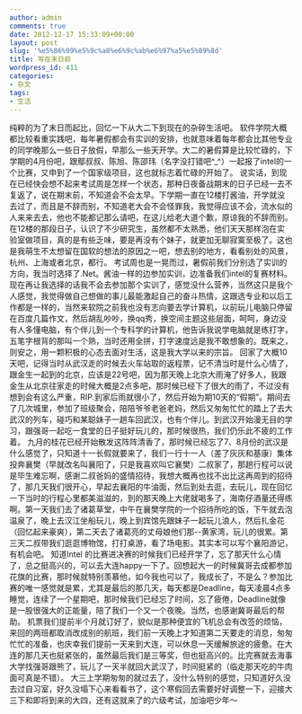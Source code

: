 ```yaml
---
author: admin
comments: true
date: 2012-12-17 15:33:09+00:00
layout: post
slug: '%e5%86%99%e5%9c%a8%e6%9c%ab%e6%97%a5%e5%89%8d'
title: 写在末日前
wordpress_id: 411
categories:
- 杂文
tags:
- 生活
---
```


纯粹的为了末日而起比，回忆一下从大二下到现在的杂碎生活吧。
软件学院大概都比较看重实践吧，每年暑假都会有实训的安排，也就意味着每年都会比其他专业的同学晚那么一些日子放假，早那么一些天开学。大二的暑假算是比较忙碌的，下学期的4月份吧，跟鄢叔叔、陈旭、陈邵玮（名字没打错吧^_^）一起报了intel的一个比赛，又申到了一个国家级项目，这也就标志着忙碌的开始了。
说实话，到现在已经快会想不起来考试周是怎样一个状态，那种日夜备战期末的日子已经一去不复返了，说在期末前，不知道会不会太早。下学期一直在12楼打酱油，开学就没去过了，而且是不辞而别，不知道老大会不会怪罪我，我觉得应该不会，流水似的人来来去去，他也不能都记那么请吧，在这儿给老大道个歉，原谅我的不辞而别。在12楼的那段日子，认识了不少研究生，虽然都不太熟悉，他们天天那样泡在实验室做项目，真的是有些乏味，要是再没有个妹子，就更加无聊寂寞至极了。这也是我萌生不太想留在国软的想法的原因之一吧，想去别的地方，看看别处的风景，杭州、上海或者北京，都行。
考试周也是一晃而过，暑假前我们分别选了实训的方向，我当时选择了.Net。酱油一样的边参加实训，边准备我们intel的复赛材料。现在再让我选择的话我不会去参加那个实训了，感觉没什么营养，当然这只是我个人感觉，我觉得做自己想做的事儿最能激起自己的奋斗热情，这跟选专业和以后工作都是一样的，当然来软院之前我也没有志向要去学计算机，以前玩儿电脑只停留在百度几篇作文，然后胡乱吵吵，换qq秀，换空间主题这些层面，呵呵，身边没有人多懂电脑，有个伴儿到一个专科学的计算机，他告诉我说学电脑就是练打字，五笔字根背的那叫一个熟，当时还用全拼，打字速度远是我不敢想象的。既来之，则安之，用一颗积极的心态去面对生活，这是我大学以来的宗旨。
回家了大概10天吧，记得当时从武汉走的时候去火车站取的返程票，记不清当时是什么心情了，跟金生一起到的北京，应该是22号吧，因为那天晚上北京大雨淹了好多人，我跟金生从北京往家走的时候大概是2点多吧，那时候已经下了很大的雨了，不过没有想到会有这么严重，RIP.到家后雨就很小了，然后开始为期10天的“假期”。期间去了几次城里，参加了班级聚会，陪陪爷爷老爸老妈，然后又匆匆忙忙的踏上了去大武汉的列车，碰巧和某聪妹子一趟车回武汉，也有个伴儿。到武汉开始漫无目的学习，跟强哥一起吃一食堂的日子挺好玩儿的，那时候很热，我们仍乐此不疲的工作着。
九月的桂花已经开始散发这阵阵清香了，那时候已经忘了7、8月份的武汉是什么感觉了，只知道十一长假就要来了，我们一行十一人（差了灰灰和基康）集体投奔襄樊（早就改名叫襄阳了，只是我喜欢叫它襄樊）二叔家了，那趟行程可以说是毕生难忘啊，感谢二叔爸妈的盛情招待，我想大概再也找不出比这再周到的招待了，那几天我们很开心，早起去襄阳的牛油面，然后到处去逛，去玩儿，现在回忆一下当时的行程心里都美滋滋的，到的那天晚上大佬就喝多了，海南仔酒量还得练啊。第一天我们去了诸葛草堂，中午在襄樊学院的一个招待所吃的饭，下午就去泡温泉了，晚上去汉江坐船玩儿，晚上到宾馆先跟妹子一起玩儿浪人，然后扎金花（回忆起来豪爽），第二天去了诸葛亮的丈母娘他们那--黄家湾，玩儿的很累。第三天二叔带我们逛逛博物馆，打打桌游，看了场电影。其实本可以写个襄阳游记，有机会吧。
知道Intel 的比赛进决赛的时候我们已经开学了，忘了那天什么心情了，总之挺高兴的，可以去大连happy一下了。回想起大一的时候冀哥去成都参加花旗的比赛，那时候就特别羡慕他，如今我也可以了，我成长了，不是么？参加比赛的唯一感觉就是累，尤其是最后的那几天，每天都是Deadline，每天凌晨4点多睡觉，连续了一个星期吧，那时候我们已经忘了时间，忘了疲倦，Deadline就像是一股很强大的正能量，陪了我们一个又一个夜晚。当然，也感谢冀哥最后的帮助。
机票我们提前半个月就订好了，貌似是那种便宜的飞机总会有改签的烦恼，来回的两班都取消改成别的航班，我们前一天晚上才知道第二天要走的消息，匆匆忙忙的准备，也庆幸我们提前一天来到大连，可以休息一天缓解旅途的疲惫。在大连的那几天也挺紧张的，虽然最后我们是三等奖，但也挺高兴的。比完赛就去海事大学找强哥跟熊了，玩儿了一天半就回大武汉了，时间挺紧的（临走那天吃的牛肉面可真是不错）。
大三上学期匆匆的就过去了，没什么特别的感觉，只知道好久没去过自习室，好久没塌下心来看看书了，这个寒假回去需要好好调整一下，迎接大三下和即将到来的大四，还有这就来了的六级考试，加油吧少年～
